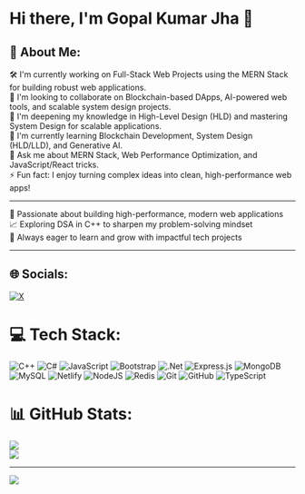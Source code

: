 # Hi there, I'm Gopal Kumar Jha 👋

## 💫 About Me:

🛠️ I'm currently working on Full-Stack Web Projects using the MERN Stack for building robust web applications.  
🤝 I'm looking to collaborate on Blockchain-based DApps, AI-powered web tools, and scalable system design projects.  
🙌 I'm deepening my knowledge in High-Level Design (HLD) and mastering System Design for scalable applications.  
🌱 I'm currently learning Blockchain Development, System Design (HLD/LLD), and Generative AI.  
💬 Ask me about MERN Stack, Web Performance Optimization, and JavaScript/React tricks.  
⚡ Fun fact: I enjoy turning complex ideas into clean, high-performance web apps!

---

🚀 Passionate about building high-performance, modern web applications  
📈 Exploring DSA in C++ to sharpen my problem-solving mindset  
🎯 Always eager to learn and grow with impactful tech projects  

---

## 🌐 Socials:

[![X](https://img.shields.io/badge/X-black.svg?logo=X&logoColor=white)](https://x.com/Gopaljha04)

# 💻 Tech Stack:
![C++](https://img.shields.io/badge/c++-%2300599C.svg?style=for-the-badge&logo=c%2B%2B&logoColor=white) ![C#](https://img.shields.io/badge/c%23-%23239120.svg?style=for-the-badge&logo=csharp&logoColor=white) ![JavaScript](https://img.shields.io/badge/javascript-%23323330.svg?style=for-the-badge&logo=javascript&logoColor=%23F7DF1E) ![Bootstrap](https://img.shields.io/badge/bootstrap-%238511FA.svg?style=for-the-badge&logo=bootstrap&logoColor=white) ![.Net](https://img.shields.io/badge/.NET-5C2D91?style=for-the-badge&logo=.net&logoColor=white) ![Express.js](https://img.shields.io/badge/express.js-%23404d59.svg?style=for-the-badge&logo=express&logoColor=%2361DAFB) ![MongoDB](https://img.shields.io/badge/MongoDB-%234ea94b.svg?style=for-the-badge&logo=mongodb&logoColor=white) ![MySQL](https://img.shields.io/badge/mysql-4479A1.svg?style=for-the-badge&logo=mysql&logoColor=white) ![Netlify](https://img.shields.io/badge/netlify-%23000000.svg?style=for-the-badge&logo=netlify&logoColor=#00C7B7) ![NodeJS](https://img.shields.io/badge/node.js-6DA55F?style=for-the-badge&logo=node.js&logoColor=white) ![Redis](https://img.shields.io/badge/redis-%23DD0031.svg?style=for-the-badge&logo=redis&logoColor=white) ![Git](https://img.shields.io/badge/git-%23F05033.svg?style=for-the-badge&logo=git&logoColor=white) ![GitHub](https://img.shields.io/badge/github-%23121011.svg?style=for-the-badge&logo=github&logoColor=white) ![TypeScript](https://img.shields.io/badge/typescript-%23007ACC.svg?style=for-the-badge&logo=typescript&logoColor=white)
# 📊 GitHub Stats:
![](https://github-readme-stats.vercel.app/api?username=gopaljha16&theme=neon&hide_border=false&include_all_commits=false&count_private=false)<br/>
![](https://github-readme-stats.vercel.app/api/top-langs/?username=gopaljha16&theme=neon&hide_border=false&include_all_commits=false&count_private=false&layout=compact)

---
[![](https://visitcount.itsvg.in/api?id=gopaljha16&icon=0&color=0)](https://visitcount.itsvg.in)

